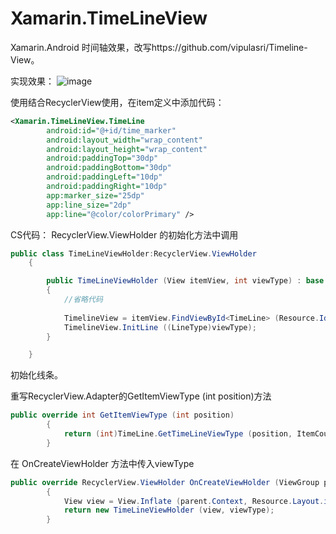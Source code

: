 # Xamarin.TimeLineView

Xamarin.Android 时间轴效果，改写https://github.com/vipulasri/Timeline-View。

实现效果：
![image](https://github.com/MyueX/Xamarin.TimeLineView/blob/master/QQ20160414-0.png)

使用结合RecyclerView使用，在item定义中添加代码：
```xml
<Xamarin.TimeLineView.TimeLine
        android:id="@+id/time_marker"
        android:layout_width="wrap_content"
        android:layout_height="wrap_content"
        android:paddingTop="30dp"
        android:paddingBottom="30dp"
        android:paddingLeft="10dp"
        android:paddingRight="10dp"
        app:marker_size="25dp"
        app:line_size="2dp"
        app:line="@color/colorPrimary" />
```

CS代码：
RecyclerView.ViewHolder 的初始化方法中调用
```C#
public class TimeLineViewHolder:RecyclerView.ViewHolder
	{

		public TimeLineViewHolder (View itemView, int viewType) : base (itemView)
		{
			//省略代码
			
			TimelineView = itemView.FindViewById<TimeLine> (Resource.Id.time_marker);
			TimelineView.InitLine ((LineType)viewType);
		}

	}
```
初始化线条。


重写RecyclerView.Adapter的GetItemViewType (int position)方法
```C#
public override int GetItemViewType (int position)
		{
			return (int)TimeLine.GetTimeLineViewType (position, ItemCount);
		}
```
在 OnCreateViewHolder 方法中传入viewType
```C#
public override RecyclerView.ViewHolder OnCreateViewHolder (ViewGroup parent, int viewType)
		{
			View view = View.Inflate (parent.Context, Resource.Layout.item_timeline, null);
			return new TimeLineViewHolder (view, viewType);
		}
```
